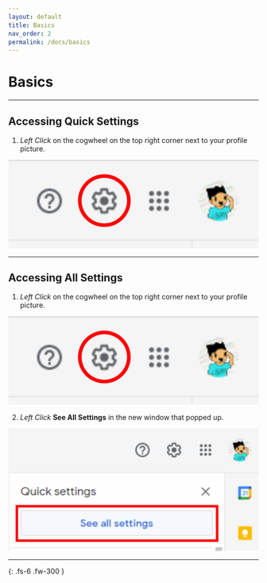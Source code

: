 ```yaml
---
layout: default
title: Basics
nav_order: 2
permalink: /docs/basics
---
```


# Basics

---

## Accessing Quick Settings

1. *Left Click* on the cogwheel on the top right corner next to your profile picture.
 <img src = "https://github.com/Joonior-Programmer/Gmail_Docs/blob/master/assets/images/quickSetting2.png?raw=true">

---

## Accessing All Settings

1. *Left Click* on the cogwheel on the top right corner next to your profile picture.
 <img src = "https://github.com/Joonior-Programmer/Gmail_Docs/blob/master/assets/images/quickSetting2.png?raw=true">

2. *Left Click* **See All Settings** in the new window that popped up.
 <img src = "https://github.com/Joonior-Programmer/Gmail_Docs/blob/master/assets/images/allSettings.png?raw=true">

---
{: .fs-6 .fw-300 }
